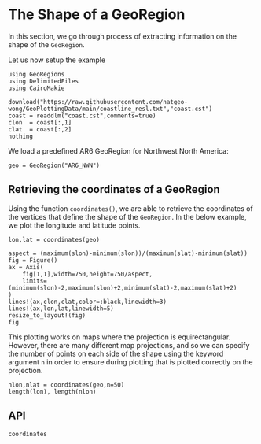 # The Shape of a GeoRegion

In this section, we go through process of extracting information on the shape of the `GeoRegion`.

Let us now setup the example

```@example properties
using GeoRegions
using DelimitedFiles
using CairoMakie

download("https://raw.githubusercontent.com/natgeo-wong/GeoPlottingData/main/coastline_resl.txt","coast.cst")
coast = readdlm("coast.cst",comments=true)
clon  = coast[:,1]
clat  = coast[:,2]
nothing
```

We load a predefined AR6 GeoRegion for Northwest North America:

```@example properties
geo = GeoRegion("AR6_NWN")
```

## Retrieving the coordinates of a GeoRegion

Using the function `coordinates()`, we are able to retrieve the coordinates of the vertices that define the shape of the `GeoRegion`. In the below example, we plot the longitude and latitude points.

```@example properties
lon,lat = coordinates(geo)

aspect = (maximum(slon)-minimum(slon))/(maximum(slat)-minimum(slat))
fig = Figure()
ax = Axis(
    fig[1,1],width=750,height=750/aspect,
    limits=(minimum(slon)-2,maximum(slon)+2,minimum(slat)-2,maximum(slat)+2)
)
lines!(ax,clon,clat,color=:black,linewidth=3)
lines!(ax,lon,lat,linewidth=5)
resize_to_layout!(fig)
fig
```

This plotting works on maps where the projection is equirectangular. However, there are many different map projections, and so we can specify the number of points on each side of the shape using the keyword argument `n` in order to ensure during plotting that is plotted correctly on the projection.

```@example properties
nlon,nlat = coordinates(geo,n=50)
length(lon), length(nlon)
```

## API

```@docs
coordinates
```
